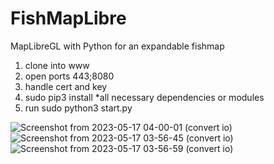 # FishMapLibre
MapLibreGL with Python for an expandable fishmap

1. clone into www
2. open ports 443;8080
3. handle cert and key
4. sudo pip3 install *all necessary dependencies or modules
5. run
   sudo python3 start.py

![Screenshot from 2023-05-17 04-00-01 (convert io)](https://github.com/Jayson-Tolleson/FishMapLibre/assets/30577311/528f9f44-507b-479a-86af-4ba053b51ec0)
![Screenshot from 2023-05-17 03-56-45 (convert io)](https://github.com/Jayson-Tolleson/FishMapLibre/assets/30577311/bbd1320a-bbee-4345-b784-4e0a96c8a3a3)
![Screenshot from 2023-05-17 03-56-59 (convert io)](https://github.com/Jayson-Tolleson/FishMapLibre/assets/30577311/b7a77086-f5e7-4ca2-a8f8-5641315adf15)
